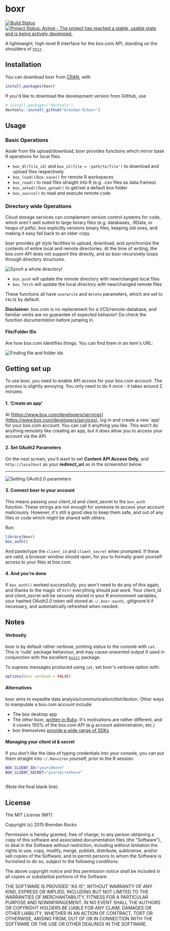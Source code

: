 # boxr
[![Build Status](https://travis-ci.org/brendan-R/boxr.svg)](https://travis-ci.org/brendan-R/boxr)
[![Project Status: Active - The project has reached a stable, usable state and is being actively developed.](https://img.shields.io/badge/repo%20status-active-brightgreen.svg)](http://www.repostatus.org/#active)

A lightweight, high-level R interface for the box.com API, standing on the shoulders of [`httr`](https://github.com/hadley/httr/).

## Installation
You can download boxr from [CRAN](http://cran.r-project.org/), with

```R
install.packages(boxr)
```

If you'd like to download the development version from GitHub, use

```R
# install.packages("devtools")
devtools::install_github("brendan-R/boxr")
```

## Usage
### Basic Operations
Aside from file upload/download, boxr provides functions which mirror base R operations for local files.

* `box_dl(file_id)` and `box_ul(file = 'path/to/file')` to download and upload files respectively
* `box_load()`/`box_save()` for remote R workspaces
* `box_read()` to read files straight into R (e.g. .csv files as data.frames)
* `box_setwd()`/`box_getwd()` to get/set a default box folder
* `box_source()` to read and execute remote code


### Directory wide Operations
Cloud storage services can complement version control systems for code, which aren't well suited to large binary files (e.g. databases, .RData, or heaps of pdfs). box explicitly versions binary files, keeping old ones, and making it easy fall back to an older copy.

boxr provides *git style* facilities to upload, download, and synchronize the contents of entire local and remote directories. At the time of writing, the box.com API does not support this directly, and so boxr recursively loops through directory structures.

![Synch a whole directory!](http://www.brendanrocks.com/boxr_screengrab.png)

* `box_push` will update the remote directory with new/changed local files
* `box_fetch` will update the local directory with new/changed remote files

These functions all have `overwrite` and `delete` parameters, which are set to `FALSE` by default.

**Disclaimer:** box.com is no replacement for a VCS/remote-database, and familiar verbs are no guarantee of expected behavior! Do check the function documentation before jumping in.

#### File/Folder IDs
Are how box.com identifies things. You can find them in an item's URL:

![Finding file and folder ids](http://www.brendanrocks.com/file_url.png)

## Getting set up
To use boxr, you need to enable API access for your box.com account. The process is slightly annoying. You only need to do it once - it takes around 2 minutes.

#### 1. 'Create an app'
At [https://www.box.com/developers/services](https://www.box.com/developers/services), log in and create a new 'app' for your box.com account. You can call it anything you like. This won't do anything remotely like creating an app, but it does allow you to access your account via the API.

#### 2. Set OAuth2 Parameters
On the next screen, you'll want to set **Content API Access Only**, and `http://localhost` as your **redirect_uri** as in the screenshot below.
____
![Setting OAuth2.0 parameters](http://www.brendanrocks.com/screenshot.png)

#### 3. Connect boxr to your account
This means passing your client_id and client_secret to the `box_auth` function. These strings are not enough for someone to access your account maliciously. However, it's still a good idea to keep them safe, and out of any files or code which might be shared with others.

Run:

```R
library(boxr)
box_auth()
```

And paste/type the `client_id` and `client_secret` when prompted. If these are valid, a browser window should open, for you to formally grant yourself access to your files at box.com.


#### 4. And you're done
If `box_auth()` worked successfully, you won't need to do any of this again, and thanks to the magic of `httr` everything should *just work*. Your client_id and client_secret will be securely stored in your R environment variables, your hashed OAuth2.0 token will stored at `~/.boxr-oauth`, .gitignore'd if necessary, and automatically refreshed when needed.


## Notes
#### Verbosity
boxr is by default rather verbose, printing status to the console with `cat`. This is 'rude' package behaviour, and may cause unwanted output if used in conjunction with the excellent [`knitr`](https://github.com/yihui/knitr) package.

To supress messages produced using `cat`, set boxr's verbose option with:

```R
options(boxr.verbose = FALSE)
```

#### Alternatives
boxr aims to expedite data analysis/communication/distribution. Other ways to manipulate a box.com account include:

* The box desktop app
* The *other* boxr, [written in Ruby](https://github.com/cburnette/boxr). It's motivations are rather different, and it covers 100% of the box.com API (e.g account administration, etc.)
* box themselves [provide a wide range of SDKs](https://github.com/box)

#### Managing your client id & secret
If you don't like the idea of typing credentials into your console, you can put them straight into `~/.Renviron` yourself, prior to the R session:

```bash
BOX_CLIENT_ID="youridhere"
BOX_CLIENT_SECRET="yoursecrethere"
 
```

(Note the final blank line).


## License
The MIT License (MIT)

Copyright (c) 2015 Brendan Rocks

Permission is hereby granted, free of charge, to any person obtaining a copy
of this software and associated documentation files (the "Software"), to deal
in the Software without restriction, including without limitation the rights
to use, copy, modify, merge, publish, distribute, sublicense, and/or sell
copies of the Software, and to permit persons to whom the Software is
furnished to do so, subject to the following conditions:

The above copyright notice and this permission notice shall be included in all
copies or substantial portions of the Software.

THE SOFTWARE IS PROVIDED "AS IS", WITHOUT WARRANTY OF ANY KIND, EXPRESS OR
IMPLIED, INCLUDING BUT NOT LIMITED TO THE WARRANTIES OF MERCHANTABILITY,
FITNESS FOR A PARTICULAR PURPOSE AND NONINFRINGEMENT. IN NO EVENT SHALL THE
AUTHORS OR COPYRIGHT HOLDERS BE LIABLE FOR ANY CLAIM, DAMAGES OR OTHER
LIABILITY, WHETHER IN AN ACTION OF CONTRACT, TORT OR OTHERWISE, ARISING FROM,
OUT OF OR IN CONNECTION WITH THE SOFTWARE OR THE USE OR OTHER DEALINGS IN THE
SOFTWARE.
